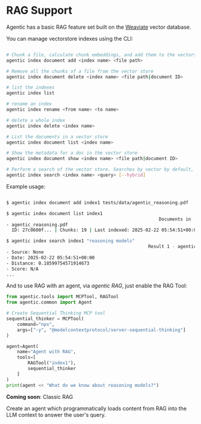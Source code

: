 # RAG Support

Agentic has a basic RAG feature set built on the [Weaviate](https://weaviate.io/) vector database.

You can manage vectorstore indexes using the CLI:

```sh

# Chunk a file, calculate chunk embeddings, and add them to the vectorstore
agentic index document add <index name> <file path>

# Remove all the chunks of a file from the vector store
agentic index document delete <index name> <file path|document ID>

# list the indexes
agentic index list

# rename an index
agentic index rename <from name> <to name>

# delete a whole index
agentic index delete <index name>

# List the documents in a vector store
agentic index document list <index name>

# Show the metadata for a doc in the vector store
agentic index document show <index name> <file path|document ID>

# Perform a search of the vector store. Searches by vector by default, or can do hybrid search
agentic index search <index name> <query> [--hybrid]

```

Example usage:

```sh

$ agentic index document add index1 tests/data/agentic_reasoning.pdf

$ agentic index document list index1
                                                         Documents in 'index1' (3)                                                         
- agentic_reasoning.pdf 
  ID: 27c0600f... | Chunks: 19 | Last indexed: 2025-02-22 05:54:51+00:00

$ agentic index search index1 "reasoning models"
                                                     Result 1 - agentic_reasoning.pdf                                                      
- Source: None
- Date: 2025-02-22 05:54:51+00:00
- Distance: 0.18599754571914673
- Score: N/A
...
```

And to use RAG with an agent, via _agentic RAG_, just enable the RAG Tool:

```python
from agentic.tools import MCPTool, RAGTool
from agentic.common import Agent

# Create Sequential Thinking MCP tool
sequential_thinker = MCPTool(
    command="npx",
    args=["-y", "@modelcontextprotocol/server-sequential-thinking"]
)

agent=Agent(
    name="Agent with RAG",
    tools=[
        RAGTool("index1"),
        sequential_thinker
    ]
)
print(agent << "What do we know about reasoning models?")
```

**Coming soon**: Classic RAG

Create an agent which programmatically loads content from RAG into the LLM context to
answer the user's query.
